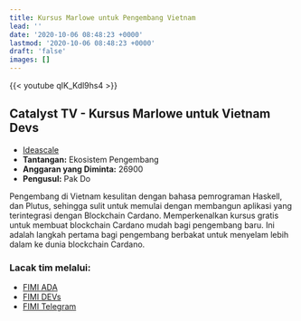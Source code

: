 ```yaml
---
title: Kursus Marlowe untuk Pengembang Vietnam
lead: ''
date: '2020-10-06 08:48:23 +0000'
lastmod: '2020-10-06 08:48:23 +0000'
draft: 'false'
images: []
---
```


{{&lt;  youtube qIK_Kdl9hs4 &gt;}}

## Catalyst TV - Kursus Marlowe untuk Vietnam Devs

- [Ideascale](https://cardano.ideascale.com/c/idea/416191)
- **Tantangan:** Ekosistem Pengembang
- **Anggaran yang Diminta:** 26900
- **Pengusul:** Pak Do

Pengembang di Vietnam kesulitan dengan bahasa pemrograman Haskell, dan Plutus, sehingga sulit untuk memulai dengan membangun aplikasi yang terintegrasi dengan Blockchain Cardano. Memperkenalkan kursus gratis untuk membuat blockchain Cardano mudah bagi pengembang baru. Ini adalah langkah pertama bagi pengembang berbakat untuk menyelam lebih dalam ke dunia blockchain Cardano.

### Lacak tim melalui:

- [FIMI ADA](https://fimi.vn/ada)
- [FIMI DEVs](https://t.me/FimiDev)
- [FIMI Telegram](https://t.me/Fimi_PA)
